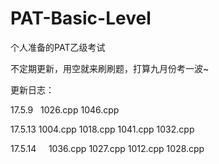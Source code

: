 # PAT-Basic-Level
个人准备的PAT乙级考试

不定期更新，用空就来刷刷题，打算九月份考一波~

更新日志：

17.5.9      1026.cpp  1046.cpp

17.5.13     1004.cpp  1018.cpp  1041.cpp  1032.cpp

17.5.14     1036.cpp  1027.cpp  1012.cpp  1028.cpp
